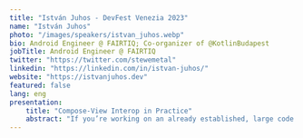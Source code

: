 ```yaml
---
title: "István Juhos - DevFest Venezia 2023"
name: "István Juhos"
photo: "/images/speakers/istvan_juhos.webp"
bio: Android Engineer @ FAIRTIQ; Co-organizer of @KotlinBudapest
jobTitle: Android Engineer @ FAIRTIQ
twitter: "https://twitter.com/stewemetal"
linkedin: "https://linkedin.com/in/istvan-juhos/"
website: "https://istvanjuhos.dev"
featured: false
lang: eng
presentation:
    title: "Compose-View Interop in Practice"
    abstract: "If you’re working on an already established, large code base, there’s a good chance that your screens still use Views to some extent. However, these screens should still be maintained to keep UI consistency across your app. In this talk, we’ll look at how we can support the maintenance of such screens and custom UI components with Jetpack Compose’s interoperability features while discussing the ups and downs of having hybrid UIs in our apps."
---
```

